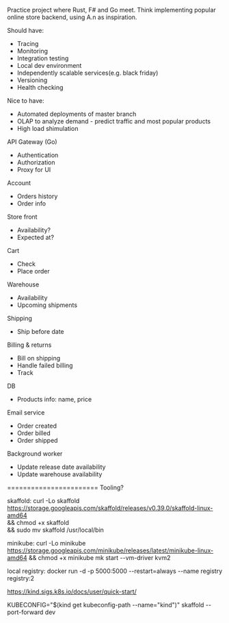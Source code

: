 Practice project where Rust, F# and Go meet. Think implementing popular online store backend, using A.n as inspiration.


Should have:
 - Tracing
 - Monitoring
 - Integration testing
 - Local dev environment
 - Independently scalable services(e.g. black friday)
 - Versioning
 - Health checking


Nice to have:
 - Automated deployments of master branch
 - OLAP to analyze demand - predict traffic and most popular products
 - High load shimulation


API Gateway (Go)
 - Authentication
 - Authorization
 - Proxy for UI


Account
 - Orders history
 - Order info


Store front
 - Availability?
 - Expected at?


Cart
 - Check
 - Place order


Warehouse
 - Availability
 - Upcoming shipments


Shipping
  - Ship before date


Billing & returns
  - Bill on shipping
  - Handle failed billing
  - Track


DB
 - Products info: name, price


Email service
 - Order created
 - Order billed
 - Order shipped


Background worker
 - Update release date availability
 - Update warehouse availability



=======================
Tooling?


skaffold:
curl -Lo skaffold https://storage.googleapis.com/skaffold/releases/v0.39.0/skaffold-linux-amd64 \
&& chmod +x skaffold \
&& sudo mv skaffold /usr/local/bin

minikube:
curl -Lo minikube https://storage.googleapis.com/minikube/releases/latest/minikube-linux-amd64 && chmod +x minikube
mk start --vm-driver kvm2

local registry:
docker run -d -p 5000:5000 --restart=always --name registry registry:2

https://kind.sigs.k8s.io/docs/user/quick-start/

KUBECONFIG="$(kind get kubeconfig-path --name="kind")" skaffold --port-forward dev
